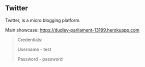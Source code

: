 ## Twitter

Twitter, is a micro blogging platform. 

Main showcase: https://dudley-parliament-13199.herokuapp.com

> Credentials:
>
> Username - test
>
> Password - password

